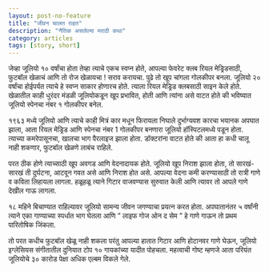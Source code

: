 ```yaml
---
layout: post-no-feature
title: "जीवन चालत राहत"
description: "नैतिक असलेल्या मराठी कथा"
category: articles
tags: [story, short]
---
```


जेव्हा जूलियो १० वर्षांचा होता तेव्हा त्याचे एकच स्वप्न होते, आपल्या फेवरेट क्लब रियल मेड्रिडसाठी, फुटबॉल खेळाचं आणि तो रोज खेळायचा ! सराव करायचा. पुढे तो खूप चांगला गोलकीपर बनला. जूलियो २० वर्षांचा होईपर्यत त्याचे हे स्वप्न साकार होणारच होते. त्याला रियल मेड्रिड क्लबसाठी साइन केले होते. खेळातील काही धुरंदर मंडळी जूलियोकडून खूप प्रभावित, होती आणि त्यांना असे वाटत होते की भविष्यात जूलियो स्पेनचा नंबर १ गोलकीपर बनेल.

१९६३ मध्ये जूलियो आणि त्याचे काही मित्रं कार मधून फिरायला निघाले दुर्भाग्यवश कारचा भयानक अपघात झाला, आता रियल मेड्रिड आणि स्पेनचा नंबर 1 गोलकीपर बनणारा जूलियो हॉस्पिटलमध्ये पडून होता. त्याच्या कमरेपासूनचा, खालचा भाग पैरलाइज झाला होता. डॉक्टरांना वाटत होते की आता हा कधी चालू नाही शकणार, फुटबॉल खेळणे लाबंच राहिले.

परत ठीक होणे त्याच्साठी खूप अवगड आणि वेदनादायक होते. जूलियो खूप निराश झाला होता, तो सारखं-सारखं ती दुर्घटना, आटवून गवत असे आणि निराश होत असे. आपल्या वेदना कमी करण्यासाठी तो रात्री गाणे व कविता लिहायला लागला. हळूहळू त्याने गिटार वाजवण्यास सुरुवात केली आणि त्यावर तो आपले गाणे देखील गाऊ लागला.

१८ महिने बिचाण्यात राहिल्यावर जूलियो सामन्य जीवन जगण्याचा प्रयत्न करत होता. अपघातानंतर ५ वर्षांनी त्याने एका गाण्याच्या स्पर्धात भाग घेतला आणि ” लाइफ गोज ओन द सेम ” हे गाणे गाऊन तो प्रथम पारितोषिक जिंकला.

तो परत कधीच फुटबॉल खेळू नाही शकला परंतु आपल्या हातात गिटार आणि होटानवर गाणे घेऊन, जूलियो इग्लेसियस संगीतातील दुनियात टोप १० गायकांच्या यादीत पोहचला. महत्वाची गोष्ट म्हणजे आता परियंत जूलियोचे ३० कारोड पेक्षा अधिक एल्बम विकले गेले.